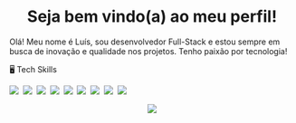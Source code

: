<h1 align="center">Seja bem vindo(a) ao meu perfil!</h1>

Olá! Meu nome é Luís, sou desenvolvedor Full-Stack e estou sempre em busca de inovação e qualidade nos projetos. Tenho paixão por tecnologia!

🖥️ Tech Skills

<img src="https://img.shields.io/badge/Java-%23ED8B00.svg?logo=openjdk&logoColor=white">&nbsp;
<img src="https://img.shields.io/badge/MariaDB-003545?logo=mariadb&logoColor=white">&nbsp;
<img src="https://img.shields.io/badge/MongoDB-%234ea94b.svg?logo=mongodb&logoColor=white">&nbsp;
<img src="https://img.shields.io/badge/MySQL-4479A1?logo=mysql&logoColor=fff">&nbsp;
<img src="https://img.shields.io/badge/Postgres-%23316192.svg?logo=postgresql&logoColor=white">&nbsp;
<img src="https://img.shields.io/badge/JavaScript-%23ED8B00.svg?logo=javascript&logoColor=white">&nbsp;
<img src="https://img.shields.io/badge/React-%61d2f7.svg?logo=react&logoColor=white">&nbsp;
<img src="https://img.shields.io/badge/html5-ec6231.svg?logo=html5&logoColor=white">&nbsp;
<img src="https://img.shields.io/badge/CSS3-DAA520.svg?logo=css3&logoColor=white">&nbsp;

<p align="center">
<img src="https://github-readme-stats.vercel.app/api?username=mardokdns&theme=blue_navy&show_icons=true">

